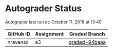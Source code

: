 # Autograder Status
Autograder last run at: October 11, 2018 at 13:40

| GitHub ID | Assignment | Graded Branch |
|-----------|------------|---------------|
| nravensc | a3 | [graded-94baaa](https://github.com/Fall2018COMP401-001/a3-nravensc/tree/graded-94baaa) | 
